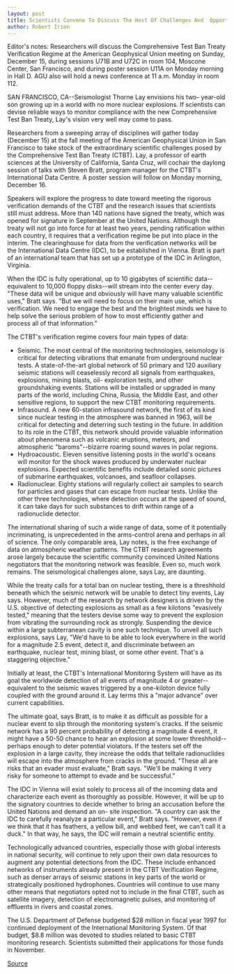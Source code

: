 ```yaml
---
layout: post
title: Scientists Convene To Discuss The Host Of Challenges And  Opportunities Raised By Verifying Compliance With The  Comprehensive Test Ban Treaty
author: Robert Irion
---
```


Editor's notes: Researchers will discuss the Comprehensive Test Ban  Treaty Verification Regime at the American Geophysical Union  meeting on Sunday, December 15, during sessions U71B and U72C in  room 104, Moscone Center, San Francisco, and during poster session  U11A on Monday morning in Hall D. AGU also will hold a news  conference at 11 a.m. Monday in room 112.

SAN FRANCISCO, CA--Seismologist Thorne Lay envisions his two- year-old son growing up in a world with no more nuclear explosions.  If scientists can devise reliable ways to monitor compliance with  the new Comprehensive Test Ban Treaty, Lay's vision very well may  come to pass.

Researchers from a sweeping array of disciplines will gather  today (December 15) at the fall meeting of the American Geophysical  Union in San Francisco to take stock of the extraordinary scientific  challenges posed by the Comprehensive Test Ban Treaty (CTBT). Lay,  a professor of earth sciences at the University of California, Santa  Cruz, will cochair the daylong session of talks with Steven Bratt,  program manager for the CTBT's International Data Centre. A poster  session will follow on Monday morning, December 16.

Speakers will explore the progress to date toward meeting the  rigorous verification demands of the CTBT and the research issues  that scientists still must address. More than 140 nations have  signed the treaty, which was opened for signature in September at  the United Nations. Although the treaty will not go into force for at  least two years, pending ratification within each country, it  requires that a verification regime be put into place in the interim.  The clearinghouse for data from the verification networks will be  the International Data Centre (IDC), to be established in Vienna.  Bratt is part of an international team that has set up a prototype of  the IDC in Arlington, Virginia.

When the IDC is fully operational, up to 10 gigabytes of  scientific data--equivalent to 10,000 floppy disks--will stream  into the center every day. "These data will be unique and obviously  will have many valuable scientific uses," Bratt says. "But we will  need to focus on their main use, which is verification. We need to  engage the best and the brightest minds we have to help solve the  serious problem of how to most efficiently gather and process all of  that information."

The CTBT's verification regime covers four main types of data:

* Seismic. The most central of the monitoring technologies,  seismology is critical for detecting vibrations that emanate from  underground nuclear tests. A state-of-the-art global network of 50  primary and 120 auxiliary seismic stations will ceaselessly record  all signals from earthquakes, explosions, mining blasts, oil- exploration tests, and other groundshaking events. Stations will be  installed or upgraded in many parts of the world, including China,  Russia, the Middle East, and other sensitive regions, to support the  new CTBT monitoring requirements.
* Infrasound. A new 60-station infrasound network, the first  of its kind since nuclear testing in the atmosphere was banned in  1963, will be critical for detecting and deterring such testing in the  future. In addition to its role in the CTBT, this network should  provide valuable information about phenomena such as volcanic  eruptions, meteors, and atmospheric "baroms"--bizarre roaring  sound waves in polar regions.
* Hydroacoustic. Eleven sensitive listening posts in the  world's oceans will monitor for the shock waves produced by  underwater nuclear explosions. Expected scientific benefits include  detailed sonic pictures of submarine earthquakes, volcanoes, and  seafloor collapses.
* Radionuclear. Eighty stations will regularly collect air  samples to search for particles and gases that can escape from  nuclear tests. Unlike the other three technologies, where detection  occurs at the speed of sound, it can take days for such substances to  drift within range of a radionuclide detector.

The international sharing of such a wide range of data, some of  it potentially incriminating, is unprecedented in the arms-control  arena and perhaps in all of science. The only comparable area, Lay  notes, is the free exchange of data on atmospheric weather patterns.  The CTBT research agreements arose largely because the scientific  community convinced United Nations negotiators that the monitoring  network was feasible. Even so, much work remains. The  seismological challenges alone, says Lay, are daunting.

While the treaty calls for a total ban on nuclear testing, there  is a threshhold beneath which the seismic network will be unable to  detect tiny events, Lay says. However, much of the research by  network designers is driven by the U.S. objective of detecting  explosions as small as a few kilotons "evasively tested," meaning  that the testers devise some way to prevent the explosion from  vibrating the surrounding rock as strongly. Suspending the device  within a large subterranean cavity is one such technique. To unveil  all such explosions, says Lay, "We'd have to be able to look  everywhere in the world for a magnitude 2.5 event, detect it, and  discriminate between an earthquake, nuclear test, mining blast, or  some other event. That's a staggering objective."

Initially at least, the CTBT's International Monitoring System  will have as its goal the worldwide detection of all events of  magnitude 4 or greater--equivalent to the seismic waves triggered  by a one-kiloton device fully coupled with the ground around it. Lay  terms this a "major advance" over current capabilities.

The ultimate goal, says Bratt, is to make it as difficult as  possible for a nuclear event to slip through the monitoring system's  cracks. If the seismic network has a 90 percent probability of  detecting a magnitude 4 event, it might have a 50-50 chance to hear  an explosion at some lower threshhold--perhaps enough to deter  potential violators. If the testers set off the explosion in a large  cavity, they increase the odds that telltale radionuclides will  escape into the atmosphere from cracks in the ground. "These all are  risks that an evader must evaluate," Bratt says. "We'll be making it  very risky for someone to attempt to evade and be successful."

The IDC in Vienna will exist solely to process all of the  incoming data and characterize each event as thoroughly as possible.  However, it will be up to the signatory countries to decide whether  to bring an accusation before the United Nations and demand an on- site inspection. "A country can ask the IDC to carefully reanalyze a  particular event," Bratt says. "However, even if we think that it has  feathers, a yellow bill, and webbed feet, we can't call it a duck." In  that way, he says, the IDC will remain a neutral scientific entity.

Technologically advanced countries, especially those with  global interests in national security, will continue to rely upon their  own data resources to augment any potential detections from the  IDC. These include enhanced networks of instruments already  present in the CTBT Verification Regime, such as denser arrays of  seismic stations in key parts of the world or strategically  positioned hydrophones. Countries will continue to use many other  means that negotiators opted not to include in the final CTBT, such  as satellite imagery, detection of electromagnetic pulses, and  monitoring of effluents in rivers and coastal zones.

The U.S. Department of Defense budgeted $28 million in fiscal  year 1997 for continued deployment of the International Monitoring  System. Of that budget, $8.8 million was devoted to studies related  to basic CTBT monitoring research. Scientists submitted their  applications for those funds in November.

[Source](http://www1.ucsc.edu/news_events/press_releases/archive/96-97/12-96/121596-Scientists_convene_.html "Permalink to 121596-Scientists_convene_")